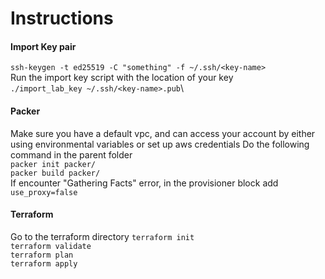 # Instructions
#### Import Key pair
`ssh-keygen -t ed25519 -C "something" -f ~/.ssh/<key-name>`\
Run the import key script with the location of your key\
`./import_lab_key ~/.ssh/<key-name>.pub`\

#### Packer
Make sure you have a default vpc, and can access your account by either using environmental variables or set up aws credentials
Do the following command in the parent folder\
`packer init packer/`\
`packer build packer/`\
If encounter "Gathering Facts" error, in the provisioner block add `use_proxy=false`

#### Terraform
Go to the terraform directory
`terraform init`\
`terraform validate`\
`terraform plan`\
`terraform apply`
